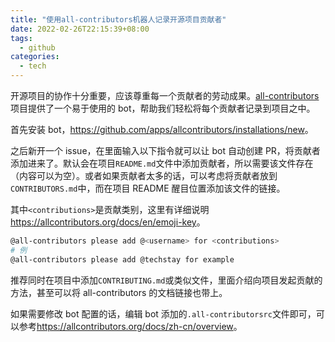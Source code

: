 ```yaml
---
title: "使用all-contributors机器人记录开源项目贡献者"
date: 2022-02-26T22:15:39+08:00
tags:
  - github
categories:
  - tech
---
```


开源项目的协作十分重要，应该尊重每一个贡献者的劳动成果。[all-contributors](https://allcontributors.org) 项目提供了一个易于使用的 bot，帮助我们轻松将每个贡献者记录到项目之中。

首先安装 bot，<https://github.com/apps/allcontributors/installations/new>。

之后新开一个 issue，在里面输入以下指令就可以让 bot 自动创建 PR，将贡献者添加进来了。默认会在项目`README.md`文件中添加贡献者，所以需要该文件存在（内容可以为空）。或者如果贡献者太多的话，可以考虑将贡献者放到`CONTRIBUTORS.md`中，而在项目 README 醒目位置添加该文件的链接。

其中`<contributions>`是贡献类别，这里有详细说明<https://allcontributors.org/docs/en/emoji-key>。

```sh
@all-contributors please add @<username> for <contributions>
# 例
@all-contributors please add @techstay for example
```

推荐同时在项目中添加`CONTRIBUTING.md`或类似文件，里面介绍向项目发起贡献的方法，甚至可以将 all-contributors 的文档链接也带上。

如果需要修改 bot 配置的话，编辑 bot 添加的`.all-contributorsrc`文件即可，可以参考<https://allcontributors.org/docs/zh-cn/overview>。
